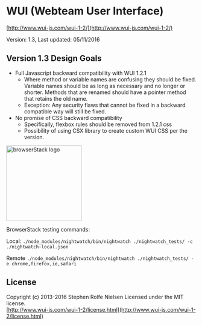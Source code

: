 # WUI (Webteam User Interface) #
[http://www.wui-js.com/wui-1-2/](http://www.wui-js.com/wui-1-2/)

Version: 1.3, Last updated: 05/11/2016

Version 1.3 Design Goals
------------------------

 - Full Javascript backward compatibility with WUI 1.2.1
    - Where method or variable names are confusing they should be fixed. Variable names should be
      as long as necessary and no longer or shorter. Methods that are renamed should have a pointer
      method that retains the old name.
    - Exception: Any security flaws that cannot be fixed in a backward compatible way will still be
      fixed.
 - No promise of CSS backward compatibility
    - Specifically, flexbox rules should be removed from 1.2.1 css
    - Possibility of using CSX library to create custom WUI CSS per the version.

<img src="https://www.browserstack.com/images/layout/browserstack-logo-600x315.png" alt="browserStack logo" width="200px"/>

BrowserStack testing commands:

Local: `./node_modules/nightwatch/bin/nightwatch ./nightwatch_tests/ -c ./nightwatch-local.json`

Remote `./node_modules/nightwatch/bin/nightwatch ./nightwatch_tests/ -e chrome,firefox,ie,safari`

## License ##
Copyright (c) 2013-2016 Stephen Rolfe Nielsen
Licensed under the MIT license.  
[http://www.wui-js.com/wui-1-2/license.html](http://www.wui-js.com/wui-1-2/license.html)

